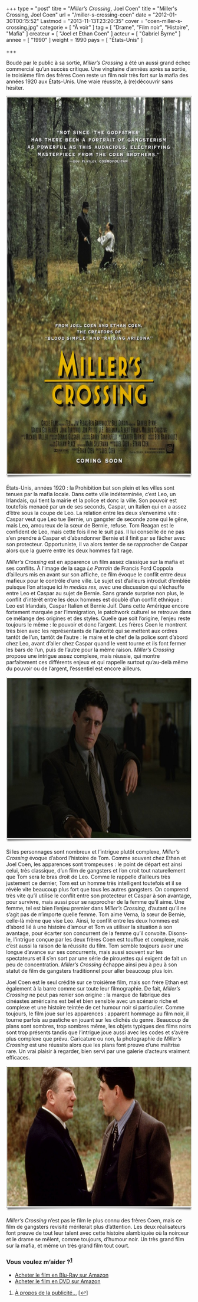 +++
type = "post"
titre = "<em>Miller&rsquo;s Crossing</em>, Joel Coen"
title = "Miller's Crossing, Joel Coen"
url = "/miller-s-crossing-coen"
date = "2012-01-30T00:15:52"
Lastmod = "2013-11-13T23:20:35"
cover = "coen-miller-s-crossing.jpg"
categorie = [ "À voir" ]
tag = [ "Drame", "Film noir", "Histoire", "Mafia" ]
createur = [ "Joel et Ethan Coen" ]
acteur = [ "Gabriel Byrne" ]
annee = [ "1990" ]
weight = 1990
pays = [ "États-Unis" ]

+++

<p>Boudé par le public à sa sortie, <em>Miller&rsquo;s Crossing</em> a été un aussi grand échec commercial qu&rsquo;un succès critique. Une vingtaine d&rsquo;années après sa sortie, le troisième film des frères Coen reste un film noir très fort sur la mafia des années 1920 aux États-Unis. Une vraie réussite, à (re)découvrir sans hésiter.</p>
<div style="text-align: center;"><a href="http://www.allocine.fr/film/fichefilm_gen_cfilm=26226.html"><img class="aligncenter" style="border-style: initial; border-color: initial; border-width: 0px;" src="miller-crossing-coen.jpg" alt="Miller crossing coen" width="690" height="1037" border="0" /></a></div>
<p>États-Unis, années 1920 : la Prohibition bat son plein et les villes sont tenues par la mafia locale. Dans cette ville indéterminée, c&rsquo;est Leo, un Irlandais, qui tient la mairie et la police et donc la ville. Son pouvoir est toutefois menacé par un de ses seconds, Caspar, un Italien qui en a assez d&rsquo;être sous la coupe de Leo. La relation entre les deux s&rsquo;envenime vite : Caspar veut que Leo tue Bernie, un gangster de seconde zone qui le gêne, mais Leo, amoureux de la sœur de Bernie, refuse. Tom Reagan est le confident de Leo, mais cette fois il ne le suit pas. Il lui conseille de ne pas s&rsquo;en prendre à Caspar et d&rsquo;abandonner Bernie et il finit par se fâcher avec son protecteur. Opportuniste, il va alors tenter de se rapprocher de Caspar alors que la guerre entre les deux hommes fait rage.</p>
<p><em>Miller&rsquo;s Crossing</em> est en apparence un film assez classique sur la mafia et ses conflits. À l&rsquo;image de la saga <em>Le Parrain</em> de Francis Ford Coppola d&rsquo;ailleurs mis en avant sur son affiche, ce film évoque le conflit entre deux mafieux pour le contrôle d&rsquo;une ville. Le sujet est d&rsquo;ailleurs introduit d&rsquo;emblée puisque l&rsquo;on attaque ici <em>in medias res</em>, avec une discussion qui s&rsquo;échauffe entre Leo et Caspar au sujet de Bernie. Sans grande surprise non plus, le conflit d&rsquo;intérêt entre les deux hommes est doublé d&rsquo;un conflit ethnique : Leo est Irlandais, Caspar Italien et Bernie Juif. Dans cette Amérique encore fortement marquée par l&rsquo;immigration, le patchwork culturel se retrouve dans ce mélange des origines et des styles. Quelle que soit l&rsquo;origine, l&rsquo;enjeu reste toujours le même : le pouvoir et donc l&rsquo;argent. Les frères Coen le montrent très bien avec les représentants de l&rsquo;autorité qui se mettent aux ordres tantôt de l&rsquo;un, tantôt de l&rsquo;autre : le maire et le chef de la police sont d&rsquo;abord chez Leo, avant d&rsquo;aller chez Caspar quand le vent tourne et ils font fermer les bars de l&rsquo;un, puis de l&rsquo;autre pour la même raison. <em>Miller&rsquo;s Crossing</em> propose une intrigue assez complexe, mais réussie, qui montre parfaitement ces différents enjeux et qui rappelle surtout qu&rsquo;au-delà même du pouvoir ou de l&rsquo;argent, l&rsquo;essentiel est encore ailleurs.</p>
<div style="text-align: center;"><img class="aligncenter" style="border-style: initial; border-color: initial; border-width: 0px;" src="gabriel-byrne-miller-crossing.jpg" alt="Gabriel byrne miller crossing" width="690" height="449" border="0" /></div>
<p>Si les personnages sont nombreux et l&rsquo;intrigue plutôt complexe, <em>Miller&rsquo;s Crossing</em> évoque d&rsquo;abord l&rsquo;histoire de Tom. Comme souvent chez Ethan et Joel Coen, les apparences sont trompeuses : le point de départ est ainsi celui, très classique, d&rsquo;un film de gangsters et l&rsquo;on croit tout naturellement que Tom sera le bras droit de Leo. Comme le rappelle d&rsquo;ailleurs très justement ce dernier, Tom est un homme très intelligent toutefois et il se révèle vite beaucoup plus fort que tous les autres gangsters. On comprend très vite qu&rsquo;il utilise le conflit entre son protecteur et Caspar à son avantage, pour survivre, mais aussi pour se rapprocher de la femme qu&rsquo;il aime. Une femme, tel est bien l&rsquo;enjeu premier dans <em>Miller&rsquo;s Crossing</em>, d&rsquo;autant qu&rsquo;il ne s&rsquo;agit pas de n&rsquo;importe quelle femme. Tom aime Verna, la sœur de Bernie, celle-là même que vise Leo. Ainsi, le conflit entre les deux hommes est d&rsquo;abord lié à une histoire d&rsquo;amour et Tom va utiliser la situation à son avantage, pour écarter son concurrent de la femme qu&rsquo;il convoite. Disons-le, l&rsquo;intrigue conçue par les deux frères Coen est touffue et complexe, mais c&rsquo;est aussi la raison de la réussite du film. Tom semble toujours avoir une longue d&rsquo;avance sur ses concurrents, mais aussi souvent sur les spectateurs et il s&rsquo;en sort par une série de pirouettes qui exigent de fait un peu de concentration. <em>Miller&rsquo;s Crossing</em> échappe ainsi peu à peu à son statut de film de gangsters traditionnel pour aller beaucoup plus loin.</p>
<p>Joel Coen est le seul crédité sur ce troisième film, mais son frère Ethan est également à la barre comme sur toute leur filmographie. De fait, <em>Miller&rsquo;s Crossing</em> ne peut pas renier son origine : la marque de fabrique des cinéastes américains est bel et bien sensible avec un scénario riche et complexe et une histoire teintée de cet humour noir si particulier. Comme toujours, le film joue sur les apparences : apparent hommage au film noir, il tourne parfois au pastiche en jouant sur les clichés du genre. Beaucoup de plans sont sombres, trop sombres même, les objets typiques des films noirs sont trop présents tandis que l&rsquo;intrigue joue aussi avec les codes et s&rsquo;avère plus complexe que prévu. Caricature ou non, la photographie de <em>Miller&rsquo;s Crossing</em> est une réussite alors que les plans font preuve d&rsquo;une maîtrise rare. Un vrai plaisir à regarder, bien servi par une galerie d&rsquo;acteurs vraiment efficaces.</p>
<div style="text-align: center;"><img class="aligncenter" style="border-style: initial; border-color: initial; border-width: 0px;" src="miller-s-crossing-coen.jpg" alt="Miller s crossing coen" width="690" height="394" border="0" /></div>
<p><em>Miller&rsquo;s Crossing</em> n&rsquo;est pas le film le plus connu des frères Coen, mais ce film de gangsters revisité mériterait plus d&rsquo;attention. Les deux réalisateurs font preuve de tout leur talent avec cette histoire alambiquée où la noirceur et le drame se mêlent, comme toujours, d&rsquo;humour noir. Un très grand film sur la mafia, et même un très grand film tout court.</p>
<p>
<div class="amazon">
<h3>Vous voulez m&rsquo;aider ?<sup><a href="#footnote_0_5599" id="identifier_0_5599" class="footnote-link footnote-identifier-link" title="&Agrave; propos de la publicit&eacute;&hellip;">1</a></sup></h3>
<ul>
<li><a href="http://www.amazon.fr/gp/product/B0052OSMHW/ref=as_li_ss_tl?ie=UTF8&tag=leblogdenic07-21&linkCode=as2&camp=1642&creative=19458&creativeASIN=B0052OSMHW">Acheter le film en Blu-Ray sur Amazon</a></li>
<li><a href="http://www.amazon.fr/gp/product/B00008NEPD/ref=as_li_ss_tl?ie=UTF8&tag=leblogdenic07-21&linkCode=as2&camp=1642&creative=19458&creativeASIN=B00008NEPD">Acheter le film en DVD sur Amazon</a></li>
</ul>
</div>
<ol class="footnotes"><li id="footnote_0_5599" class="footnote"><a href="http://voiretmanger.fr/a-propos/publicite/">À propos de la publicité…</a> [<a href="#identifier_0_5599" class="footnote-link footnote-back-link">&#8617;</a>]</li></ol>
